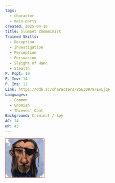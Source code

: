 ```yaml
---
tags:
  - character
  - main-party
created: 2025-04-10
title: Slumpet Zoommimist
Trained Skills:
  - Deception
  - Investigation
  - Perception
  - Persuasion
  - Sleight of Hand
  - Stealth
P. Pcpt: 18
P. Inv: 14
P. Ins: 12
Link: https://ddb.ac/characters/85630979/EvLjqF
Languages:
  - Common
  - Gnomish
  - Thieves' Cant
Background: Criminal / Spy
AC: 14
HP: 43
---
```


![slumpet_zoommimist.png](/images/slumpet_zoommimist.png)